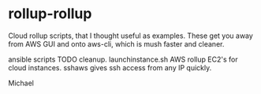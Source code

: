 rollup-rollup
=============

Cloud rollup scripts, that I thought useful as examples. These get 
you away from AWS GUI and onto aws-cli, which is mush faster and cleaner.

ansible scripts TODO cleanup.
launchinstance.sh AWS rollup EC2's for cloud instances.
sshaws gives ssh access from any IP quickly.

Michael
